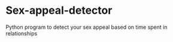 # Sex-appeal-detector
Python program to detect your sex appeal based on time spent in relationships
